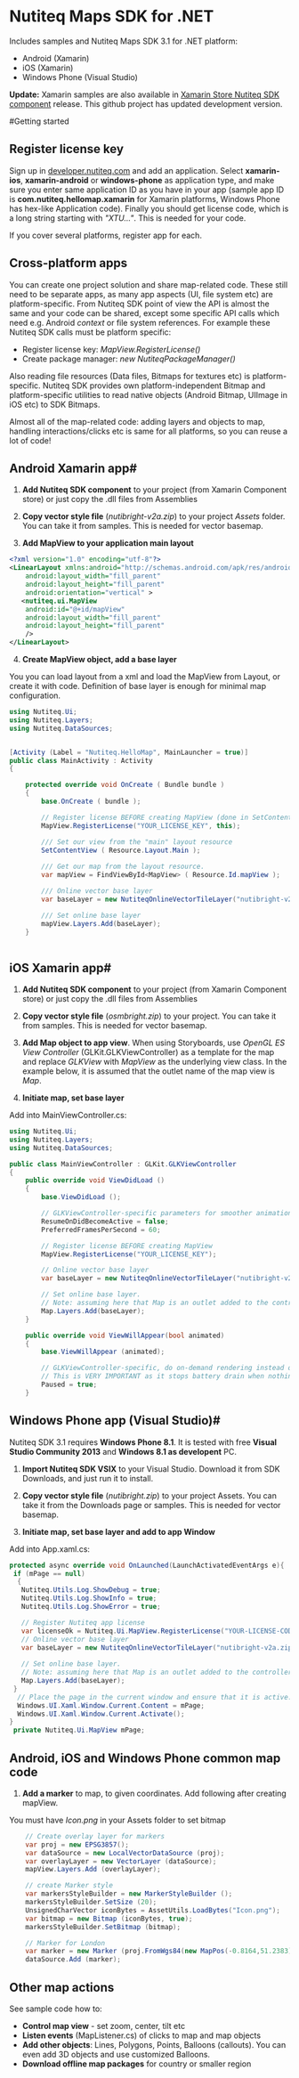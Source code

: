 # Nutiteq Maps SDK for .NET

Includes samples and Nutiteq Maps SDK 3.1 for .NET platform:
* Android (Xamarin)
* iOS (Xamarin)
* Windows Phone (Visual Studio)

**Update:** Xamarin samples are also available in [Xamarin Store Nutiteq SDK component](https://components.xamarin.com/view/NutiteqMapsSDK) release. This github project has updated development version.

#Getting started
## Register license key

Sign up in [developer.nutiteq.com](http://developer.nutiteq.com) and add an application. Select **xamarin-ios**, **xamarin-android** or **windows-phone** as application type, and make sure you enter same application ID as you have in your app (sample app ID is **com.nutiteq.hellomap.xamarin** for Xamarin platforms, Windows Phone has hex-like Application code). Finally you should get license code, which is a long string starting with *"XTU..."*. This is needed for your code.

If you cover several platforms, register app for each.

## Cross-platform apps #

You can create one project solution and share map-related code. These still need to be separate apps, as many app aspects (UI, file system etc) are platform-specific. From Nutiteq SDK point of view the API is almost the same and your code can be shared, except some specific API calls which need e.g. Android *context* or file system references. For example these Nutiteq SDK calls must be platform specific:

* Register license key: *MapView.RegisterLicense()*
* Create package manager: *new NutiteqPackageManager()*

Also reading file resources (Data files, Bitmaps for textures etc) is platform-specific. Nutiteq SDK provides own platform-independent Bitmap and platform-specific utilities to read native objects (Android Bitmap, UIImage in iOS etc) to SDK Bitmaps.

Almost all of the map-related code: adding layers and objects to map, handling interactions/clicks etc is same for all platforms, so you can reuse a lot of code!

## Android Xamarin app#

1) **Add Nutiteq SDK component** to your project (from Xamarin Component store) or just copy the .dll files from Assemblies

2) **Copy vector style file** (*nutibright-v2a.zip*) to your project *Assets* folder. You can take it from samples. This is needed for vector basemap.

3) **Add MapView to your application main layout**

```xml
<?xml version="1.0" encoding="utf-8"?>
<LinearLayout xmlns:android="http://schemas.android.com/apk/res/android"
    android:layout_width="fill_parent"
    android:layout_height="fill_parent"
    android:orientation="vertical" >
   <nutiteq.ui.MapView
    android:id="@+id/mapView"
    android:layout_width="fill_parent" 
    android:layout_height="fill_parent" 
    />
</LinearLayout>
```

4) **Create MapView object, add a base layer** 

You you can load layout from a xml and load the MapView from Layout, or create it with code. Definition of base layer is enough for minimal map configuration.

```csharp
using Nutiteq.Ui;
using Nutiteq.Layers;
using Nutiteq.DataSources;


[Activity (Label = "Nutiteq.HelloMap", MainLauncher = true)]
public class MainActivity : Activity
{

	protected override void OnCreate ( Bundle bundle )
	{
		base.OnCreate ( bundle );

		// Register license BEFORE creating MapView (done in SetContentView)
		MapView.RegisterLicense("YOUR_LICENSE_KEY", this);

		/// Set our view from the "main" layout resource
		SetContentView ( Resource.Layout.Main );
	
		/// Get our map from the layout resource. 
		var mapView = FindViewById<MapView> ( Resource.Id.mapView );

		/// Online vector base layer
		var baseLayer = new NutiteqOnlineVectorTileLayer("nutibright-v2a.zip");

		/// Set online base layer  
		mapView.Layers.Add(baseLayer);
	}
	
```


## iOS Xamarin app#


1) **Add Nutiteq SDK component** to your project (from Xamarin Component store) or just copy the .dll files from Assemblies

2) **Copy vector style file** (*osmbright.zip*) to your project. You can take it from samples. This is needed for vector basemap.

3) **Add Map object to app view**. When using Storyboards, use *OpenGL ES View Controller* (GLKit.GLKViewController)
as a template for the map and replace *GLKView* with *MapView* as the underlying view class.
In the example below, it is assumed that the outlet name of the map view is *Map*.

4) **Initiate map, set base layer**

Add into MainViewController.cs:

```csharp
using Nutiteq.Ui;
using Nutiteq.Layers;
using Nutiteq.DataSources;

public class MainViewController : GLKit.GLKViewController
{
	public override void ViewDidLoad ()
	{
		base.ViewDidLoad ();

		// GLKViewController-specific parameters for smoother animations
		ResumeOnDidBecomeActive = false;
		PreferredFramesPerSecond = 60;

		// Register license BEFORE creating MapView 
		MapView.RegisterLicense("YOUR_LICENSE_KEY");

		// Online vector base layer
		var baseLayer = new NutiteqOnlineVectorTileLayer("nutibright-v2a.zip");

		// Set online base layer.
		// Note: assuming here that Map is an outlet added to the controller.
		Map.Layers.Add(baseLayer);
	}

	public override void ViewWillAppear(bool animated)
	{
		base.ViewWillAppear (animated);

		// GLKViewController-specific, do on-demand rendering instead of constant redrawing
		// This is VERY IMPORTANT as it stops battery drain when nothing changes on the screen!
		Paused = true;
	}

```

## Windows Phone app (Visual Studio)#

Nutiteq SDK 3.1 requires **Windows Phone 8.1**. It is tested with free **Visual Studio Community 2013** and **Windows 8.1 as developent** PC.

1) **Import Nutiteq SDK VSIX** to your Visual Studio. Download it from SDK Downloads, and just run it to install.

2) **Copy vector style file** (*nutibright.zip*) to your project Assets. You can take it from the Downloads page or samples. This is needed for vector basemap.

3) **Initiate map, set base layer and add to app Window**

Add into App.xaml.cs:

```csharp
protected async override void OnLaunched(LaunchActivatedEventArgs e){
 if (mPage == null)
  {
   Nutiteq.Utils.Log.ShowDebug = true;
   Nutiteq.Utils.Log.ShowInfo = true;
   Nutiteq.Utils.Log.ShowError = true;

   // Register Nutiteq app license
   var licenseOk = Nutiteq.Ui.MapView.RegisterLicense("YOUR-LICENSE-CODE");
   // Online vector base layer
   var baseLayer = new NutiteqOnlineVectorTileLayer("nutibright-v2a.zip");
   
   // Set online base layer.
   // Note: assuming here that Map is an outlet added to the controller.
   Map.Layers.Add(baseLayer);
 }
  // Place the page in the current window and ensure that it is active.
  Windows.UI.Xaml.Window.Current.Content = mPage;
  Windows.UI.Xaml.Window.Current.Activate();
}
 private Nutiteq.Ui.MapView mPage;

```


## Android, iOS and Windows Phone common map code #

1) **Add a marker** to map, to given coordinates. Add following after creating mapView.

You must have *Icon.png* in your Assets folder to set bitmap

```csharp
	// Create overlay layer for markers
	var proj = new EPSG3857();
	var dataSource = new LocalVectorDataSource (proj);
	var overlayLayer = new VectorLayer (dataSource);
	mapView.Layers.Add (overlayLayer);

	// create Marker style
	var markersStyleBuilder = new MarkerStyleBuilder ();
	markersStyleBuilder.SetSize (20);
	UnsignedCharVector iconBytes = AssetUtils.LoadBytes("Icon.png");
	var bitmap = new Bitmap (iconBytes, true);
	markersStyleBuilder.SetBitmap (bitmap);

	// Marker for London
	var marker = new Marker (proj.FromWgs84(new MapPos(-0.8164,51.2383)), markersStyleBuilder.BuildStyle ());
	dataSource.Add (marker);

```

## Other map actions

See sample code how to:

* **Control map view** - set zoom, center, tilt etc
* **Listen events** (MapListener.cs) of clicks to map and map objects
* **Add other objects**: Lines, Polygons, Points, Balloons (callouts). You can even add 3D objects and use customized Balloons.
* **Download offline map packages** for country or smaller region
